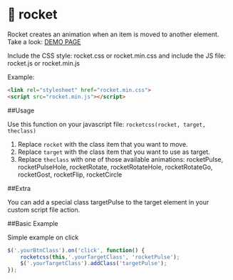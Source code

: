 :tophat: rocket
=====

Rocket creates an animation when an item is moved to another element.
Take a look: [DEMO PAGE](http://minimamente.com/example/rocket/)

Include the CSS style: rocket.css or rocket.min.css
and
include the JS file: rocket.js or rocket.min.js

Example:
```html
<link rel="stylesheet" href="rocket.min.css">
<script src="rocket.min.js"></script>
```

##Usage

Use this function on your javascript file: `rocketcss(rocket, target, theclass)`

1. Replace `rocket` with the class item that you want to move.
2. Replace `target` with the class item that you want to use as target.
3. Replace `theclass` with one of those available animations: rocketPulse, rocketPulseHole, rocketRotate, rocketRotateHole, rocketRotateGo, rocketGost, rocketFlip, rocketCircle

##Extra

You can add a special class targetPulse to the target element in your custom script file action.

##Basic Example

Simple example on click

```js
$('.yourBtnClass').on('click', function() {
	rocketcss(this,'.yourTargetClass', 'rocketPulse');
	$('.yourTargetClass').addClass('targetPulse');
});
```
